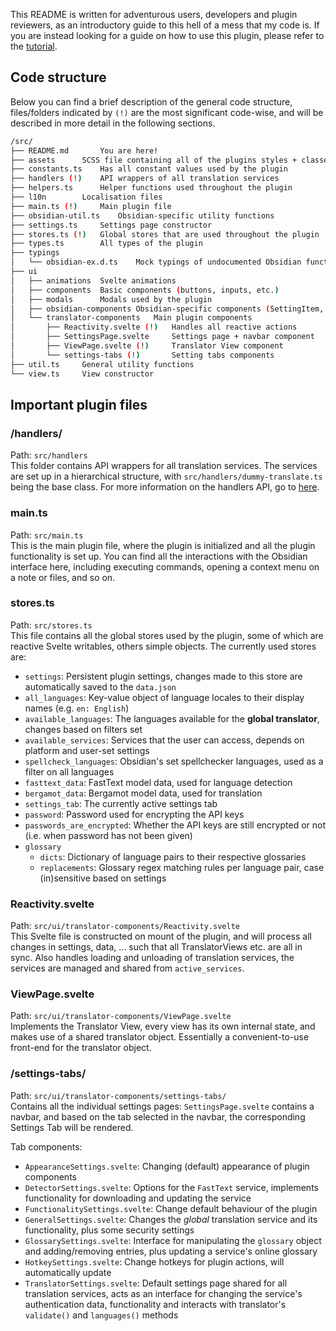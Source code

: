 This README is written for adventurous users, developers and plugin reviewers, as an 
introductory guide to this hell of a mess that my code is. If you are instead looking for a
guide on how to use this plugin, please refer to the [tutorial](https://github.com/Fevol/obsidian-translate/blob/master/docs/TUTORIAL.md).

## Code structure
Below you can find a brief description of the general code structure, files/folders indicated by
`(!)` are the most significant code-wise, and will be described in more detail in the following sections.
```bash
/src/
├── README.md		You are here!
├── assets		SCSS file containing all of the plugins styles + classes
├── constants.ts	Has all constant values used by the plugin
├── handlers (!)	API wrappers of all translation services
├── helpers.ts		Helper functions used throughout the plugin
├── l10n		Localisation files
├── main.ts (!)		Main plugin file	
├── obsidian-util.ts	Obsidian-specific utility functions 
├── settings.ts		Settings page constructor
├── stores.ts (!)	Global stores that are used throughout the plugin
├── types.ts		All types of the plugin
├── typings		
│   └── obsidian-ex.d.ts 	Mock typings of undocumented Obsidian functions
├── ui
│   ├── animations	Svelte animations
│   ├── components	Basic components (buttons, inputs, etc.)
│   ├── modals		Modals used by the plugin
│   ├── obsidian-components	Obsidian-specific components (SettingItem, ...)
│   └── translator-components 	Main plugin components
│       ├── Reactivity.svelte (!)	Handles all reactive actions	
│       ├── SettingsPage.svelte		Settings page + navbar component
│       ├── ViewPage.svelte (!)		Translator View component
│       └── settings-tabs (!)	 	Setting tabs components	
├── util.ts		General utility functions
└── view.ts		View constructor
```

## Important plugin files

### /handlers/
Path: `src/handlers`<br>
This folder contains API wrappers for all translation services. The services are set up in a hierarchical structure,
with `src/handlers/dummy-translate.ts` being the base class. For more information on the handlers API, go to [here](https://github.com/Fevol/obsidian-translate/tree/master/src/handlers/README.md).

### main.ts
Path: `src/main.ts`<br>
This is the main plugin file, where the plugin is initialized and all the plugin functionality is set up.
You can find all the interactions with the Obsidian interface here, including executing commands, opening a
context menu on a note or files, and so on.

### stores.ts
Path: `src/stores.ts`<br>
This file contains all the global stores used by the plugin, some of which are reactive Svelte writables,
others simple objects. The currently used stores are:
- `settings`: Persistent plugin settings, changes made to this store are automatically saved to the `data.json`
- `all_languages`: Key-value object of language locales to their display names (e.g. `en: English`)
- `available_languages`: The languages available for the **global translator**, changes based on filters set
- `available_services`: Services that the user can access, depends on platform and user-set settings
- `spellcheck_languages`: Obsidian's set spellchecker languages, used as a filter on all languages
- `fasttext_data`: FastText model data, used for language detection
- `bergamot_data`: Bergamot model data, used for translation
- `settings_tab`: The currently active settings tab
- `password`: Password used for encrypting the API keys
- `passwords_are_encrypted`: Whether the API keys are still encrypted or not (i.e. when password has not been given)
- `glossary`
  - `dicts`: Dictionary of language pairs to their respective glossaries
  - `replacements`: Glossary regex matching rules per language pair, case (in)sensitive based on settings

### Reactivity.svelte
Path: `src/ui/translator-components/Reactivity.svelte`<br>
This Svelte file is constructed on mount of the plugin, and will process all changes in settings, data, ...
such that all TranslatorViews etc. are all in sync. Also handles loading and unloading of translation services, the services
are managed and shared from `active_services`.

### ViewPage.svelte
Path: `src/ui/translator-components/ViewPage.svelte`<br>
Implements the Translator View, every view has its own internal state, and makes use of a shared translator
object. Essentially a convenient-to-use front-end for the translator object.

### /settings-tabs/
Path: `src/ui/translator-components/settings-tabs/`<br>
Contains all the individual settings pages: `SettingsPage.svelte` contains a navbar, and
based on the tab selected in the navbar, the corresponding Settings Tab will be rendered.

Tab components:
- `AppearanceSettings.svelte`: Changing (default) appearance of plugin components
- `DetectorSettings.svelte`: Options for the `FastText` service, implements functionality for downloading and updating the service
- `FunctionalitySettings.svelte`: Change default behaviour of the plugin
- `GeneralSettings.svelte`: Changes the _global_ translation service and its functionality, plus some security settings
- `GlossarySettings.svelte`: Interface for manipulating the `glossary` object and adding/removing entries, plus updating a service's online glossary
- `HotkeySettings.svelte`: Change hotkeys for plugin actions, will automatically update 
- `TranslatorSettings.svelte`: Default settings page shared for all translation services, acts as an interface for changing the
   service's authentication data, functionality and interacts with translator's `validate()` and `languages()` methods



